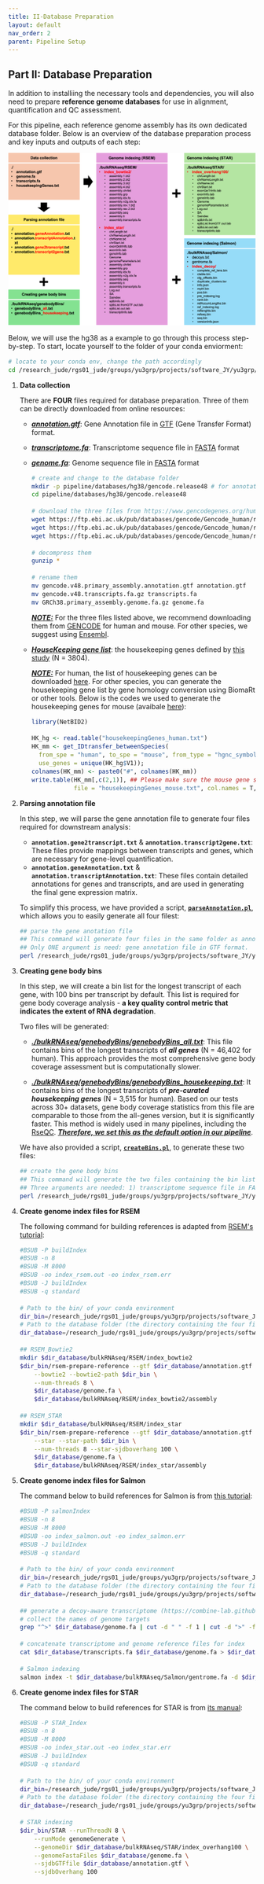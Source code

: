 ```yaml
---
title: II-Database Preparation
layout: default
nav_order: 2
parent: Pipeline Setup
---
```


## Part II: Database Preparation

In addition to installiing the necessary tools and dependencies, you will also need to prepare **reference genome databases** for use in alignment, quantification and QC assessment.

For this pipeline, each reference genome assembly has its own dedicated database folder. Below is an overview of the database preparation process and key inputs and outputs of each step:

![Picture](../figures/database_preparation.png)

Below, we will use the hg38 as a example to go through this process step-by-step. To start, locate yourself to the folder of your conda enviorment:

``` bash
# locate to your conda env, change the path accordingly
cd /research_jude/rgs01_jude/groups/yu3grp/projects/software_JY/yu3grp/conda_env/bulkRNAseq_2025
```

1. **Data collection**

   There are **FOUR** files required for database preparation. Three of them can be directly downloaded from online resources:

   - **<u>*annotation.gtf*</u>**: Gene Annotation file in [GTF](https://biocorecrg.github.io/PhD_course_genomics_format_2021/gtf_format.html) (Gene Transfer Format) format. 

   - ***<u>transcriptome.fa</u>***: Transcriptome sequence file in [FASTA](https://www.ncbi.nlm.nih.gov/genbank/fastaformat/) format

   - ***<u>genome.fa</u>***: Genome sequence file in [FASTA](https://www.ncbi.nlm.nih.gov/genbank/fastaformat/) format

     ```bash
     # create and change to the database folder
     mkdir -p pipeline/databases/hg38/gencode.release48 # for annotation release 48 for hg38
     cd pipeline/databases/hg38/gencode.release48
     
     # download the three files from https://www.gencodegenes.org/human/release_48.html
     wget https://ftp.ebi.ac.uk/pub/databases/gencode/Gencode_human/release_48/gencode.v48.primary_assembly.annotation.gtf.gz
     wget https://ftp.ebi.ac.uk/pub/databases/gencode/Gencode_human/release_48/gencode.v48.transcripts.fa.gz
     wget https://ftp.ebi.ac.uk/pub/databases/gencode/Gencode_human/release_48/GRCh38.primary_assembly.genome.fa.gz
     
     # decompress them
     gunzip *
     
     # rename them
     mv gencode.v48.primary_assembly.annotation.gtf annotation.gtf
     mv gencode.v48.transcripts.fa.gz transcripts.fa
     mv GRCh38.primary_assembly.genome.fa.gz genome.fa
     ```

     ***<u>NOTE:</u>*** For the three files listed above,  we recommend downloading them from [GENCODE](https://www.gencodegenes.org/) for human and mouse. For other species, we suggest using [Ensembl](https://useast.ensembl.org/info/data/ftp/index.html). 

   - ***<u>HouseKeeping gene list</u>***: the housekeeping genes defined by [this study](https://www.sciencedirect.com/science/article/pii/S0168952513000899?via%3Dihub) (N = 3804).

     ***<u>NOTE:</u>*** For human, the list of housekeeping genes can be downloaded [here](https://github.com/jyyulab/bulkRNAseq_quantification_pipeline/blob/main/databases/housekeepingGenes_human.txt). For other species, you can generate the housekeeping gene list by gene homology conversion using BiomaRt or other tools. Below is the codes we used to generate the housekeeping genes for mouse (avaibale [here](https://github.com/jyyulab/bulkRNAseq_quantification_pipeline/blob/main/databases/housekeepingGenes_mouse.txt)):

     ``` R
     library(NetBID2)
     
     HK_hg <- read.table("housekeepingGenes_human.txt")
     HK_mm <- get_IDtransfer_betweenSpecies(
       from_spe = "human", to_spe = "mouse", from_type = "hgnc_symbol", to_type = "mgi_symbol",
       use_genes = unique(HK_hg$V1));
     colnames(HK_mm) <- paste0("#", colnames(HK_mm))
     write.table(HK_mm[,c(2,1)], ## Please make sure the mouse gene symbols are in the FIRST column
                 file = "housekeepingGenes_mouse.txt", col.names = T, row.names = F, sep = "\t", quote = F)
     ```


2. **Parsing annotation file**

   In this step, we will parse the gene annotation file to generate four files required for downstream analysis:

   - **`annotation.gene2transcript.txt`** & **`annotation.transcript2gene.txt`**: These files provide mappings between transcripts and genes, which are necessary for gene-level quantification.
   - **`annotation.geneAnnotation.txt`** & **`annotation.transcriptAnnotation.txt`**: These files contain detailed annotations for genes and transcripts, and are used in generating the final gene expression matrix.

   To simplify this process, we have provided a script, [**`parseAnnotation.pl`**](https://github.com/jyyulab/bulkRNAseq_quantification_pipeline/blob/main/scripts/setup/parseAnnotation.pl), which allows you to easily generate all four filest:

   ``` bash
   ## parse the gene anotation file
   ## This command will generate four files in the same folder as annotation.gtf.
   ## Only ONE argument is need: gene annotation file in GTF format.
   perl /research_jude/rgs01_jude/groups/yu3grp/projects/software_JY/yu3grp/conda_env/bulkRNAseq_2025/pipeline/scripts/setup/parseAnnotation.pl annotation.gtf
   ```

3. **Creating gene body bins**

   In this step, we will create a bin list for the longest transcript of each gene, with 100 bins per transcript by default. This list is required for gene body coverage analysis - **a key quality control metric that indicates the extent of RNA degradation**.

   

   Two files will be generated:

   - ***<u>./bulkRNAseq/genebodyBins/genebodyBins_all.txt</u>***: This file contains bins of the longest transcripts of ***all genes*** (N = 46,402 for human). This approach provides the most comprehensive gene body coverage assessment but is computationally slower.

   - ***<u>./bulkRNAseq/genebodyBins/genebodyBins_housekeeping.txt</u>***: It contains bins of the longest transcripts of ***pre-curated housekeeping genes*** (N = 3,515 for human). Based on our tests across 30+ datasets, gene body coverage statistics from this file are comparable to those from the all-genes version, but it is significantly faster. This method is widely used in many pipelines, including the [RseQC](https://rseqc.sourceforge.net/#genebody-coverage-py). ***<u>Therefore, we set this as the default option in our pipeline</u>***.

   We have also provided a script, [**`createBins.pl`**](https://github.com/jyyulab/bulkRNAseq_quantification_pipeline/blob/main/scripts/setup/createBins.pl), to generate these two files:

   ``` bash
   ## create the gene body bins
   ## This command will generate the two files containing the bin list of the longest transcript of all genes and housekeeping genes.
   ## Three arguments are needed: 1) transcriptome sequence file in FASTA format; 2) a txt file containiing housekeeping genes in the first column; and 3) a directory to save the output files.
   perl /research_jude/rgs01_jude/groups/yu3grp/projects/software_JY/yu3grp/conda_env/bulkRNAseq_2025/pipeline/scripts/setup/createBins.pl transcripts.fa housekeepingGenes_human.txt ./bulkRNAseq/genebodyBins
   ```

4. **Create genome index files for RSEM**

   The following command for building references is adapted from [RSEM's tutorial](https://github.com/bli25/RSEM_tutorial?tab=readme-ov-file#-build-references):

   ``` bash
   #BSUB -P buildIndex
   #BSUB -n 8
   #BSUB -M 8000
   #BSUB -oo index_rsem.out -eo index_rsem.err
   #BSUB -J buildIndex
   #BSUB -q standard
   
   # Path to the bin/ of your conda environment
   dir_bin=/research_jude/rgs01_jude/groups/yu3grp/projects/software_JY/yu3grp/conda_env/bulkRNAseq_2025/bin 
   # Path to the database folder (the directory containing the four files collected in step #1)
   dir_database=/research_jude/rgs01_jude/groups/yu3grp/projects/software_JY/yu3grp/conda_env/bulkRNAseq_2025/pipeline/databases/hg38/gencode.release48
   
   ## RSEM_Bowtie2
   mkdir $dir_database/bulkRNAseq/RSEM/index_bowtie2
   $dir_bin/rsem-prepare-reference --gtf $dir_database/annotation.gtf \
       --bowtie2 --bowtie2-path $dir_bin \
       --num-threads 8 \
       $dir_database/genome.fa \
       $dir_database/bulkRNAseq/RSEM/index_bowtie2/assembly
   
   ## RSEM_STAR
   mkdir $dir_database/bulkRNAseq/RSEM/index_star
   $dir_bin/rsem-prepare-reference --gtf $dir_database/annotation.gtf \
       --star --star-path $dir_bin \
       --num-threads 8 --star-sjdboverhang 100 \
       $dir_database/genome.fa \
       $dir_database/bulkRNAseq/RSEM/index_star/assembly
   ```

5. **Create genome index files for Salmon**

   The command below to build references for Salmon is from [this tutorial](https://combine-lab.github.io/alevin-tutorial/2019/selective-alignment/):

   ``` bash
   #BSUB -P salmonIndex
   #BSUB -n 8
   #BSUB -M 8000
   #BSUB -oo index_salmon.out -eo index_salmon.err
   #BSUB -J buildIndex
   #BSUB -q standard
   
   # Path to the bin/ of your conda environment
   dir_bin=/research_jude/rgs01_jude/groups/yu3grp/projects/software_JY/yu3grp/conda_env/bulkRNAseq_2025/bin 
   # Path to the database folder (the directory containing the four files collected in step #1)
   dir_database=/research_jude/rgs01_jude/groups/yu3grp/projects/software_JY/yu3grp/conda_env/bulkRNAseq_2025/pipeline/databases/hg38/gencode.release48
   
   ## generate a decoy-aware transcriptome (https://combine-lab.github.io/alevin-tutorial/2019/selective-alignment/)
   # collect the names of genome targets
   grep "^>" $dir_database/genome.fa | cut -d " " -f 1 | cut -d ">" -f 2 > $dir_database/bulkRNAseq/Salmon/decoys.txt
   
   # concatenate transcriptome and genome reference files for index
   cat $dir_database/transcripts.fa $dir_database/genome.fa > $dir_database/bulkRNAseq/Salmon/gentrome.fa
   
   # Salmon indexing
   salmon index -t $dir_database/bulkRNAseq/Salmon/gentrome.fa -d $dir_database/bulkRNAseq/Salmon/decoys.txt -p 8 -i index_decoy --gencode -k 31
   ```

6. **Create genome index files for STAR**

   The command below to build references for STAR is from [its manual](https://physiology.med.cornell.edu/faculty/skrabanek/lab/angsd/lecture_notes/STARmanual.pdf#page=5.42):

   ``` bash
   #BSUB -P STAR_Index
   #BSUB -n 8
   #BSUB -M 8000
   #BSUB -oo index_star.out -eo index_star.err
   #BSUB -J buildIndex
   #BSUB -q standard
   
   # Path to the bin/ of your conda environment
   dir_bin=/research_jude/rgs01_jude/groups/yu3grp/projects/software_JY/yu3grp/conda_env/bulkRNAseq_2025/bin 
   # Path to the database folder (the directory containing the four files collected in step #1)
   dir_database=/research_jude/rgs01_jude/groups/yu3grp/projects/software_JY/yu3grp/conda_env/bulkRNAseq_2025/pipeline/databases/hg38/gencode.release48
   
   # STAR indexing
   $dir_bin/STAR --runThreadN 8 \
       --runMode genomeGenerate \
       --genomeDir $dir_database/bulkRNAseq/STAR/index_overhang100 \
       --genomeFastaFiles $dir_database/genome.fa \
       --sjdbGTFfile $dir_database/annotation.gtf \
       --sjdbOverhang 100
   ```

   

